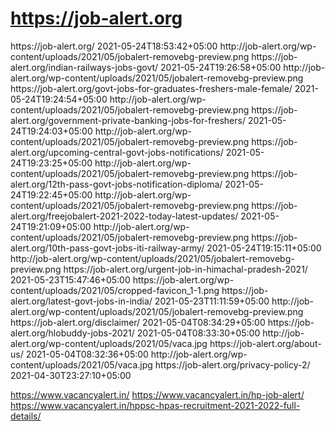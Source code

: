 # https://job-alert.org
<?xml version="1.0" encoding="UTF-8"?><?xml-stylesheet type="text/xsl" href="//job-alert.org/main-sitemap.xsl"?>
<urlset xmlns:xsi="http://www.w3.org/2001/XMLSchema-instance" xmlns:image="http://www.google.com/schemas/sitemap-image/1.1" xsi:schemaLocation="http://www.sitemaps.org/schemas/sitemap/0.9 http://www.sitemaps.org/schemas/sitemap/0.9/sitemap.xsd http://www.google.com/schemas/sitemap-image/1.1 http://www.google.com/schemas/sitemap-image/1.1/sitemap-image.xsd" xmlns="http://www.sitemaps.org/schemas/sitemap/0.9">
	<url>
		<loc>https://job-alert.org/</loc>
		<lastmod>2021-05-24T18:53:42+05:00</lastmod>
		<image:image>
			<image:loc>http://job-alert.org/wp-content/uploads/2021/05/jobalert-removebg-preview.png</image:loc>
			<image:caption><![CDATA[jobalert hp 2021 hp govt jobs alert latest govt jobs in himachal pradesh 2021 जॉब अलर्ट हिमाचल प्रदेश]]></image:caption>
		</image:image>
	</url>
	<url>
		<loc>https://job-alert.org/indian-railways-jobs-govt/</loc>
		<lastmod>2021-05-24T19:26:58+05:00</lastmod>
		<image:image>
			<image:loc>http://job-alert.org/wp-content/uploads/2021/05/jobalert-removebg-preview.png</image:loc>
			<image:caption><![CDATA[Indian Railways Jobs | Indian Railway Job Vacancy 2021]]></image:caption>
		</image:image>
	</url>
	<url>
		<loc>https://job-alert.org/govt-jobs-for-graduates-freshers-male-female/</loc>
		<lastmod>2021-05-24T19:24:54+05:00</lastmod>
		<image:image>
			<image:loc>http://job-alert.org/wp-content/uploads/2021/05/jobalert-removebg-preview.png</image:loc>
			<image:caption><![CDATA[govt jobs for graduates freshers |latest govt jobs in 2021]]></image:caption>
		</image:image>
	</url>
	<url>
		<loc>https://job-alert.org/government-private-banking-jobs-for-freshers/</loc>
		<lastmod>2021-05-24T19:24:03+05:00</lastmod>
		<image:image>
			<image:loc>http://job-alert.org/wp-content/uploads/2021/05/jobalert-removebg-preview.png</image:loc>
			<image:caption><![CDATA[Government Private Banking Jobs for Freshers 2021 Updates | latest govt jobs in 2021]]></image:caption>
		</image:image>
	</url>
	<url>
		<loc>https://job-alert.org/upcoming-central-govt-jobs-notifications/</loc>
		<lastmod>2021-05-24T19:23:25+05:00</lastmod>
		<image:image>
			<image:loc>http://job-alert.org/wp-content/uploads/2021/05/jobalert-removebg-preview.png</image:loc>
			<image:caption><![CDATA[Upcoming Central Govt Jobs Notifications 2021 | All India]]></image:caption>
		</image:image>
	</url>
	<url>
		<loc>https://job-alert.org/12th-pass-govt-jobs-notification-diploma/</loc>
		<lastmod>2021-05-24T19:22:45+05:00</lastmod>
		<image:image>
			<image:loc>http://job-alert.org/wp-content/uploads/2021/05/jobalert-removebg-preview.png</image:loc>
			<image:caption><![CDATA[12th Pass Govt Jobs 2021 | Diploma Pass, Railways, Defence Jobs]]></image:caption>
		</image:image>
	</url>
	<url>
		<loc>https://job-alert.org/freejobalert-2021-2022-today-latest-updates/</loc>
		<lastmod>2021-05-24T19:21:09+05:00</lastmod>
		<image:image>
			<image:loc>http://job-alert.org/wp-content/uploads/2021/05/jobalert-removebg-preview.png</image:loc>
			<image:caption><![CDATA[FreeJobAlert 2021 (फ्री जॉब अलर्ट ) | Today Latest Updates]]></image:caption>
		</image:image>
	</url>
	<url>
		<loc>https://job-alert.org/10th-pass-govt-jobs-iti-railway-army/</loc>
		<lastmod>2021-05-24T19:15:11+05:00</lastmod>
		<image:image>
			<image:loc>http://job-alert.org/wp-content/uploads/2021/05/jobalert-removebg-preview.png</image:loc>
			<image:caption><![CDATA[10th pass govt jobs | Railways, Army bharti, SSC, latest govt jobs in 2021]]></image:caption>
		</image:image>
	</url>
	<url>
		<loc>https://job-alert.org/urgent-job-in-himachal-pradesh-2021/</loc>
		<lastmod>2021-05-23T15:47:46+05:00</lastmod>
		<image:image>
			<image:loc>https://job-alert.org/wp-content/uploads/2021/05/cropped-favicon_1-1.png</image:loc>
			<image:caption><![CDATA[urgent job in himachal pradesh 2021| Latest govt jobs in himachal pradesh 2021]]></image:caption>
		</image:image>
	</url>
	<url>
		<loc>https://job-alert.org/latest-govt-jobs-in-india/</loc>
		<lastmod>2021-05-23T11:11:59+05:00</lastmod>
		<image:image>
			<image:loc>http://job-alert.org/wp-content/uploads/2021/05/jobalert-removebg-preview.png</image:loc>
			<image:caption><![CDATA[latest govt jobs in india | Upcoming Govt Jobs 2021 | Government job Vacancy | In India | Today ]]></image:caption>
		</image:image>
	</url>
	<url>
		<loc>https://job-alert.org/disclaimer/</loc>
		<lastmod>2021-05-04T08:34:29+05:00</lastmod>
	</url>
	<url>
		<loc>https://job-alert.org/hlobuddy-jobs-2021/</loc>
		<lastmod>2021-05-04T08:33:30+05:00</lastmod>
		<image:image>
			<image:loc>http://job-alert.org/wp-content/uploads/2021/05/vaca.jpg</image:loc>
			<image:caption><![CDATA[hlobuddy Jobs]]></image:caption>
		</image:image>
	</url>
	<url>
		<loc>https://job-alert.org/about-us/</loc>
		<lastmod>2021-05-04T08:32:36+05:00</lastmod>
		<image:image>
			<image:loc>http://job-alert.org/wp-content/uploads/2021/05/vaca.jpg</image:loc>
			<image:caption><![CDATA[About Us ]]></image:caption>
		</image:image>
	</url>
	<url>
		<loc>https://job-alert.org/privacy-policy-2/</loc>
		<lastmod>2021-04-30T23:27:10+05:00</lastmod>
	</url>
</urlset>
<!-- XML Sitemap generated by Rank Math SEO Plugin (c) Rank Math - rankmath.com -->


https://www.vacancyalert.in/ 
https://www.vacancyalert.in/hp-job-alert/
https://www.vacancyalert.in/hppsc-hpas-recruitment-2021-2022-full-details/
